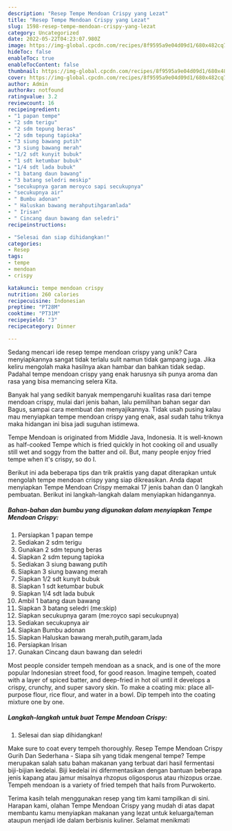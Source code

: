 ```yaml
---
description: "Resep Tempe Mendoan Crispy yang Lezat"
title: "Resep Tempe Mendoan Crispy yang Lezat"
slug: 1598-resep-tempe-mendoan-crispy-yang-lezat
category: Uncategorized
date: 2022-05-22T04:23:07.980Z
image: https://img-global.cpcdn.com/recipes/8f9595a9e04d09d1/680x482cq70/tempe-mendoan-crispy-foto-resep-utama.jpg
hideToc: false
enableToc: true
enableTocContent: false
thumbnail: https://img-global.cpcdn.com/recipes/8f9595a9e04d09d1/680x482cq70/tempe-mendoan-crispy-foto-resep-utama.jpg
cover: https://img-global.cpcdn.com/recipes/8f9595a9e04d09d1/680x482cq70/tempe-mendoan-crispy-foto-resep-utama.jpg
author: Admin
authorAv: notfound
ratingvalue: 3.2
reviewcount: 16
recipeingredient:
- "1 papan tempe"
- "2 sdm terigu"
- "2 sdm tepung beras"
- "2 sdm tepung tapioka"
- "3 siung bawang putih"
- "3 siung bawang merah"
- "1/2 sdt kunyit bubuk"
- "1 sdt ketumbar bubuk"
- "1/4 sdt lada bubuk"
- "1 batang daun bawang"
- "3 batang seledri meskip"
- "secukupnya garam meroyco sapi secukupnya"
- "secukupnya air"
- " Bumbu adonan"
- " Haluskan bawang merahputihgaramlada"
- " Irisan"
- " Cincang daun bawang dan seledri"
recipeinstructions:

- "Selesai dan siap dihidangkan!"
categories:
- Resep
tags:
- tempe
- mendoan
- crispy

katakunci: tempe mendoan crispy 
nutrition: 260 calories
recipecuisine: Indonesian
preptime: "PT28M"
cooktime: "PT31M"
recipeyield: "3"
recipecategory: Dinner

---
```





Sedang mencari ide resep tempe mendoan crispy yang unik? Cara menyiapkannya sangat tidak terlalu sulit namun tidak gampang juga. Jika keliru mengolah maka hasilnya akan hambar dan bahkan tidak sedap. Padahal tempe mendoan crispy yang enak harusnya sih punya aroma dan rasa yang bisa memancing selera Kita.





Banyak hal yang sedikit banyak mempengaruhi kualitas rasa dari tempe mendoan crispy, mulai dari jenis bahan, lalu pemilihan bahan segar dan Bagus, sampai cara membuat dan menyajikannya. Tidak usah pusing kalau mau menyiapkan tempe mendoan crispy yang enak,      asal sudah tahu triknya maka hidangan ini bisa jadi suguhan istimewa.














Tempe Mendoan is originated from Middle Java, Indonesia. It is well-known as half-cooked Tempe which is fried quickly in hot cooking oil and usually still wet and soggy from the batter and oil. But, many people enjoy fried tempe when it&#39;s crispy, so do I.






Berikut ini ada beberapa tips dan trik praktis yang dapat diterapkan untuk mengolah tempe mendoan crispy yang siap dikreasikan. Anda dapat menyiapkan Tempe Mendoan Crispy memakai 17 jenis bahan dan 0 langkah pembuatan. Berikut ini langkah-langkah dalam menyiapkan hidangannya.

<!--inarticleads1-->

##### Bahan-bahan dan bumbu yang digunakan dalam menyiapkan Tempe Mendoan Crispy:

1. Persiapkan 1 papan tempe
1. Sediakan 2 sdm terigu
1. Gunakan 2 sdm tepung beras
1. Siapkan 2 sdm tepung tapioka
1. Sediakan 3 siung bawang putih
1. Siapkan 3 siung bawang merah
1. Siapkan 1/2 sdt kunyit bubuk
1. Siapkan 1 sdt ketumbar bubuk
1. Siapkan 1/4 sdt lada bubuk
1. Ambil 1 batang daun bawang
1. Siapkan 3 batang seledri (me:skip)
1. Siapkan secukupnya garam (me:royco sapi secukupnya)
1. Sediakan secukupnya air
1. Siapkan  Bumbu adonan
1. Siapkan  Haluskan bawang merah,putih,garam,lada
1. Persiapkan  Irisan
1. Gunakan  Cincang daun bawang dan seledri


Most people consider tempeh mendoan as a snack, and is one of the more popular Indonesian street food, for good reason. Imagine tempeh, coated with a layer of spiced batter, and deep-fried in hot oil until it develops a crispy, crunchy, and super savory skin. To make a coating mix: place all-purpose flour, rice flour, and water in a bowl. Dip tempeh into the coating mixture one by one. 

<!--inarticleads2-->

##### Langkah-langkah untuk buat Tempe Mendoan Crispy:


1. Selesai dan siap dihidangkan!

Make sure to coat every tempeh thoroughly. Resep Tempe Mendoan Crispy Gurih Dan Sederhana - Siapa sih yang tidak mengenal tempe? Tempe merupakan salah satu bahan makanan yang terbuat dari hasil fermentasi biji-bijian kedelai. Biji kedelai ini difermentasikan dengan bantuan beberapa jenis kapang atau jamur misalnya rhzopus oligosporus atau rhizopus orzae. Tempeh mendoan is a variety of fried tempeh that hails from Purwokerto. 

Terima kasih telah menggunakan resep yang tim kami tampilkan di sini. Harapan kami, olahan Tempe Mendoan Crispy yang mudah di atas dapat membantu kamu menyiapkan makanan yang lezat untuk keluarga/teman ataupun menjadi ide dalam berbisnis kuliner. Selamat menikmati
